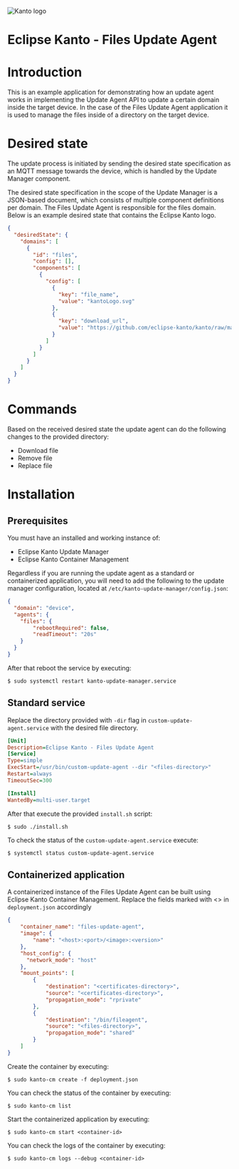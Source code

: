 ![Kanto logo](https://github.com/eclipse-kanto/kanto/raw/main/logo/kanto.svg)

# Eclipse Kanto - Files Update Agent

# Introduction

This is an example application for demonstrating how an update agent works in implementing the Update Agent API to update a certain domain inside the target device. In the case of the Files Update Agent application it is used to manage the files inside of a directory on the target device.
 
# Desired state

The update process is initiated by sending the desired state specification as an MQTT message towards the device, which is handled by the Update Manager component.

The desired state specification in the scope of the Update Manager is a JSON-based document, which consists of multiple component definitions per domain. The Files Update Agent is responsible for the files domain. Below is an example desired state that contains the Eclipse Kanto logo.

```json
{
  "desiredState": {
    "domains": [
      {
        "id": "files",
        "config": [],
        "components": [
          {
            "config": [
              {
                "key": "file_name",
                "value": "kantoLogo.svg"
              },
              {
                "key": "download_url",
                "value": "https://github.com/eclipse-kanto/kanto/raw/main/logo/kanto.svg"
              }
            ]
          }
        ]
      }
    ]
  }
}
```

# Commands

Based on the received desired state the update agent can do the following changes to the provided directory:

- Download file
- Remove file
- Replace file

# Installation

## Prerequisites
You must have an installed and working instance of:
* Eclipse Kanto Update Manager
* Eclipse Kanto Container Management

Regardless if you are running the update agent as a standard or containerized application, you will need to add the following to the update manager configuration, located at `/etc/kanto-update-manager/config.json`:

```json
{
  "domain": "device",
  "agents": {
    "files": {
        "rebootRequired": false,
        "readTimeout": "20s"
    }
  }
}
```
After that reboot the service by executing:

```
$ sudo systemctl restart kanto-update-manager.service
```
## Standard service
Replace the directory provided with `-dir` flag in `custom-update-agent.service` with the desired file directory.
``` Ini
[Unit]
Description=Eclipse Kanto - Files Update Agent
[Service]
Type=simple
ExecStart=/usr/bin/custom-update-agent --dir "<files-directory>"
Restart=always
TimeoutSec=300

[Install]
WantedBy=multi-user.target
```
After that execute the provided `install.sh` script:
```
$ sudo ./install.sh
``` 
To check the status of the `custom-update-agent.service` execute:
```
$ systemctl status custom-update-agent.service
```
## Containerized application
A containerized instance of the Files Update Agent can be built using Eclipse Kanto Container Management. 
Replace the fields marked with <> in `deployment.json` accordingly
```json
{
    "container_name": "files-update-agent",
    "image": {
        "name": "<host>:<port>/<image>:<version>"
    },
    "host_config": {
      "network_mode": "host"
    },
    "mount_points": [
        {
            "destination": "<certificates-directory>",
            "source": "<certificates-directory>",
            "propagation_mode": "rprivate"
        },
        {
            "destination": "/bin/fileagent",
            "source": "<files-directory>",
            "propagation_mode": "shared"
        }
    ]
}
```
Create the container by executing:
```
$ sudo kanto-cm create -f deployment.json
```
You can check the status of the container by executing:
```
$ sudo kanto-cm list
```
Start the containerized application by executing:
```
$ sudo kanto-cm start <container-id>
```
You can check the logs of the container by executing:
```
$ sudo kanto-cm logs --debug <container-id>
```